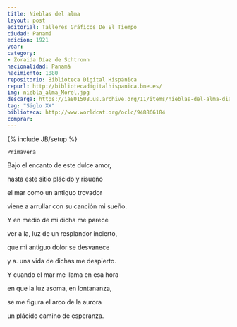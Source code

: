 ```yaml
---
title: Nieblas del alma
layout: post
editorial: Talleres Gráficos De El Tiempo
ciudad: Panamá
edicion: 1921
year: 
category:
- Zoraida Díaz de Schtronn
nacionalidad: Panamá
nacimiento: 1880
repositorio: Biblioteca Digital Hispánica
repurl: http://bibliotecadigitalhispanica.bne.es/
img: niebla_alma_Morel.jpg
descarga: https://ia801508.us.archive.org/11/items/nieblas-del-alma-diaz-de-schtronn-zoraida/Nieblas%20del%20Alma%20-%20D%C3%ADaz%20de%20Schtronn%2C%20Zoraida.pdf
tag: "Siglo XX"
biblioteca: http://www.worldcat.org/oclc/948866184
comprar: 
---
```

{% include JB/setup %}
 
	Primavera
 
Bajo el encanto de este dulce amor,
 
hasta este sitio plácido y risueño
 
el mar como un antiguo trovador
 
viene a arrullar con su canción mi sueño.
 
 
Y en medio de mi dicha me parece
 
ver a la, luz de un resplandor incierto,
 
que mi antiguo dolor se desvanece
 
y a. una vida de dichas me despierto.
 
 
Y cuando el mar me llama en esa hora
 
en que la luz asoma, en lontananza,
 
se me figura el arco de la aurora
 
un plácido camino de esperanza. 
